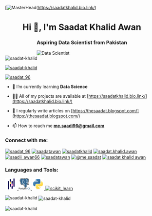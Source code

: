 [![MasterHead](https://blogger.googleusercontent.com/img/b/R29vZ2xl/AVvXsEhO7d3ljEPuz7X-94iOveMPqcZGUDvqHza5gKGb0EXx3KP8awTTh2aDoeh0EoQ6VkDAooiI_nke8kthrYjUnyaAcXQSXrja1kKnPnjz2GgtGRSfHY12yj-PsZdB7rUourupBlT_QRHiZzN-km4iR5Mb7vWLn8-JozYMtEdmhkXfC-SIgQSnPBPL-ruEdtuq/s1526/Data%20Scientist.gif)(https://saadatkhalid.bio.link/)
<h1 align="center">Hi 👋, I'm Saadat Khalid Awan</h1>
<h3 align="center">Aspiring Data Scientist from Pakistan</h3>
<img align="right" alt="Data Scientist" width="400" src="https://cdn.dribbble.com/users/1162077/screenshots/3848914/programmer.gif">

<p align="left"> <img src="https://komarev.com/ghpvc/?username=saadat-khalid&label=Profile%20views&color=0e75b6&style=flat" alt="saadat-khalid" /> </p>

<p align="left"> <a href="https://github.com/ryo-ma/github-profile-trophy"><img src="https://github-profile-trophy.vercel.app/?username=saadat-khalid" alt="saadat-khalid" /></a> </p>

<p align="left"> <a href="https://twitter.com/saadat_96" target="blank"><img src="https://img.shields.io/twitter/follow/saadat_96?logo=twitter&style=for-the-badge" alt="saadat_96" /></a> </p>

- 🌱 I’m currently learning **Data Science**

- 👨‍💻 All of my projects are available at [https://saadatkhalid.bio.link/](https://saadatkhalid.bio.link/)

- 📝 I regularly write articles on [https://thesaadat.blogspot.com/](https://thesaadat.blogspot.com/)

- 📫 How to reach me **me.saadi96@gmail.com**

<h3 align="left">Connect with me:</h3>
<p align="left">
<a href="https://twitter.com/saadat_96" target="blank"><img align="center" src="https://raw.githubusercontent.com/rahuldkjain/github-profile-readme-generator/master/src/images/icons/Social/twitter.svg" alt="saadat_96" height="30" width="40" /></a>
<a href="https://linkedin.com/in/saadatawan" target="blank"><img align="center" src="https://raw.githubusercontent.com/rahuldkjain/github-profile-readme-generator/master/src/images/icons/Social/linked-in-alt.svg" alt="saadatawan" height="30" width="40" /></a>
<a href="https://kaggle.com/saadatkhalid" target="blank"><img align="center" src="https://raw.githubusercontent.com/rahuldkjain/github-profile-readme-generator/master/src/images/icons/Social/kaggle.svg" alt="saadatkhalid" height="30" width="40" /></a>
<a href="https://fb.com/saadat.khalid.awan" target="blank"><img align="center" src="https://raw.githubusercontent.com/rahuldkjain/github-profile-readme-generator/master/src/images/icons/Social/facebook.svg" alt="saadat.khalid.awan" height="30" width="40" /></a>
<a href="https://instagram.com/saadii_awan66" target="blank"><img align="center" src="https://raw.githubusercontent.com/rahuldkjain/github-profile-readme-generator/master/src/images/icons/Social/instagram.svg" alt="saadii_awan66" height="30" width="40" /></a>
<a href="https://www.behance.net/saadatawan" target="blank"><img align="center" src="https://raw.githubusercontent.com/rahuldkjain/github-profile-readme-generator/master/src/images/icons/Social/behance.svg" alt="saadatawan" height="30" width="40" /></a>
<a href="https://medium.com/@me.saadat" target="blank"><img align="center" src="https://raw.githubusercontent.com/rahuldkjain/github-profile-readme-generator/master/src/images/icons/Social/medium.svg" alt="@me.saadat" height="30" width="40" /></a>
<a href="https://www.youtube.com/c/saadat khalid awan" target="blank"><img align="center" src="https://raw.githubusercontent.com/rahuldkjain/github-profile-readme-generator/master/src/images/icons/Social/youtube.svg" alt="saadat khalid awan" height="30" width="40" /></a>
</p>

<h3 align="left">Languages and Tools:</h3>
<p align="left"> <a href="https://pandas.pydata.org/" target="_blank" rel="noreferrer"> <img src="https://raw.githubusercontent.com/devicons/devicon/2ae2a900d2f041da66e950e4d48052658d850630/icons/pandas/pandas-original.svg" alt="pandas" width="40" height="40"/> </a> <a href="https://www.postgresql.org" target="_blank" rel="noreferrer"> <img src="https://raw.githubusercontent.com/devicons/devicon/master/icons/postgresql/postgresql-original-wordmark.svg" alt="postgresql" width="40" height="40"/> </a> <a href="https://www.python.org" target="_blank" rel="noreferrer"> <img src="https://raw.githubusercontent.com/devicons/devicon/master/icons/python/python-original.svg" alt="python" width="40" height="40"/> </a> <a href="https://scikit-learn.org/" target="_blank" rel="noreferrer"> <img src="https://upload.wikimedia.org/wikipedia/commons/0/05/Scikit_learn_logo_small.svg" alt="scikit_learn" width="40" height="40"/> </a> </p>

<p><img align="left" src="https://github-readme-stats.vercel.app/api/top-langs?username=saadat-khalid&show_icons=true&locale=en&layout=compact" alt="saadat-khalid" /></p>

<p>&nbsp;<img align="center" src="https://github-readme-stats.vercel.app/api?username=saadat-khalid&show_icons=true&locale=en" alt="saadat-khalid" /></p>

<p><img align="center" src="https://github-readme-streak-stats.herokuapp.com/?user=saadat-khalid&" alt="saadat-khalid" /></p>

